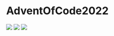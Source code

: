 # AdventOfCode2022

![](https://img.shields.io/badge/day%20📅-25-blue) 
![](https://img.shields.io/badge/stars%20⭐-2-yellow)
![](https://img.shields.io/badge/days%20completed-1-red)
